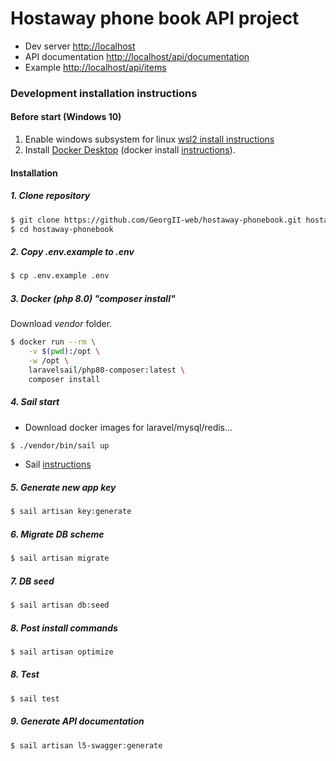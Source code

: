# Hostaway phone book API project
- Dev server [http://localhost](http://localhost)
- API documentation [http://localhost/api/documentation](http://localhost/api/documentation)
- Example [http://localhost/api/items](http://localhost/api/items)

### Development installation instructions

#### Before start (Windows 10)

1. Enable windows subsystem for linux [wsl2 install instructions](https://docs.microsoft.com/ru-ru/windows/wsl/install-win10#step-1---enable-the-windows-subsystem-for-linux)
2. Install [Docker Desktop](https://www.docker.com/products/docker-desktop) (docker install [instructions](https://docs.docker.com/docker-for-windows/wsl/)).

#### Installation

##### 1. Clone repository

```sh
$ git clone https://github.com/GeorgII-web/hostaway-phonebook.git hostaway-phonebook
$ cd hostaway-phonebook
```

##### 2. Copy .env.example to .env
```sh
$ cp .env.example .env
```

##### 3. Docker (php 8.0) "composer install"
Download *vendor* folder.
```sh
$ docker run --rm \
    -v $(pwd):/opt \
    -w /opt \
    laravelsail/php80-composer:latest \
    composer install
```

##### 4. Sail start
- Download docker images for laravel/mysql/redis...
```sh
$ ./vendor/bin/sail up
```
- Sail [instructions](https://laravel.com/docs/8.x/sail#executing-sail-commands)

##### 5. Generate new app key
```sh
$ sail artisan key:generate
```

##### 6. Migrate DB scheme
```sh
$ sail artisan migrate
```

##### 7. DB seed
```sh
$ sail artisan db:seed
```

##### 8. Post install commands
```sh
$ sail artisan optimize
```

##### 8. Test
```sh
$ sail test
```

##### 9. Generate API documentation
```sh
$ sail artisan l5-swagger:generate
```
